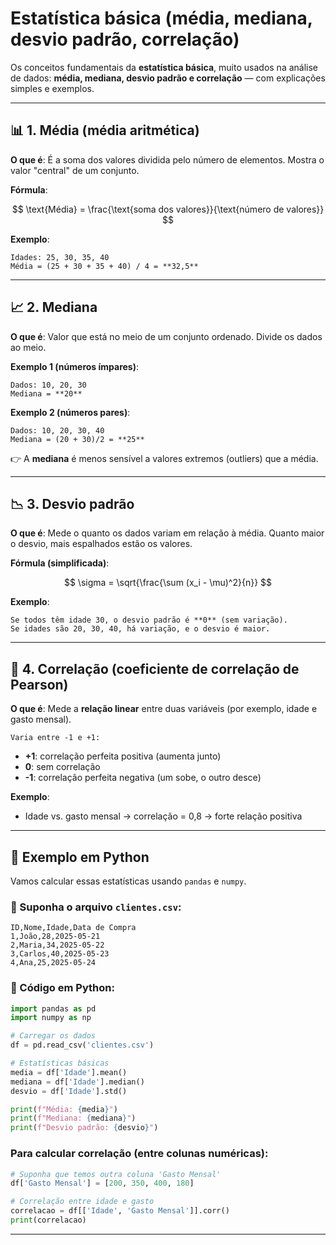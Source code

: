 # Estatística básica (média, mediana, desvio padrão, correlação)

Os conceitos fundamentais da **estatística básica**, muito usados na análise de dados: **média, mediana, desvio padrão e correlação** — com explicações simples e exemplos.

---

## 📊 1. **Média (média aritmética)**

**O que é**:
É a soma dos valores dividida pelo número de elementos. Mostra o valor "central" de um conjunto.

**Fórmula**:

$$
\text{Média} = \frac{\text{soma dos valores}}{\text{número de valores}}
$$

**Exemplo**:

    Idades: 25, 30, 35, 40
    Média = (25 + 30 + 35 + 40) / 4 = **32,5**

---

## 📈 2. **Mediana**

**O que é**:
Valor que está no meio de um conjunto ordenado. Divide os dados ao meio.

**Exemplo 1 (números ímpares)**:

    Dados: 10, 20, 30
    Mediana = **20**

**Exemplo 2 (números pares)**:

    Dados: 10, 20, 30, 40
    Mediana = (20 + 30)/2 = **25**

👉 A **mediana** é menos sensível a valores extremos (outliers) que a média.

---

## 📉 3. **Desvio padrão**

**O que é**:
Mede o quanto os dados variam em relação à média. Quanto maior o desvio, mais espalhados estão os valores.

**Fórmula (simplificada)**:

$$
\sigma = \sqrt{\frac{\sum (x_i - \mu)^2}{n}}
$$

**Exemplo**:
    
    Se todos têm idade 30, o desvio padrão é **0** (sem variação).
    Se idades são 20, 30, 40, há variação, e o desvio é maior.

---

## 🔗 4. **Correlação (coeficiente de correlação de Pearson)**

**O que é**:
Mede a **relação linear** entre duas variáveis (por exemplo, idade e gasto mensal).

    Varia entre -1 e +1:

* **+1**: correlação perfeita positiva (aumenta junto)
* **0**: sem correlação
* **-1**: correlação perfeita negativa (um sobe, o outro desce)

**Exemplo**:

* Idade vs. gasto mensal → correlação = 0,8 → forte relação positiva

---

## 🐍 Exemplo em Python

Vamos calcular essas estatísticas usando `pandas` e `numpy`.

### 📄 Suponha o arquivo `clientes.csv`:

```csv
ID,Nome,Idade,Data de Compra
1,João,28,2025-05-21
2,Maria,34,2025-05-22
3,Carlos,40,2025-05-23
4,Ana,25,2025-05-24
```

### 🧮 Código em Python:

```python
import pandas as pd
import numpy as np

# Carregar os dados
df = pd.read_csv('clientes.csv')

# Estatísticas básicas
media = df['Idade'].mean()
mediana = df['Idade'].median()
desvio = df['Idade'].std()

print(f"Média: {media}")
print(f"Mediana: {mediana}")
print(f"Desvio padrão: {desvio}")
```

### Para calcular correlação (entre colunas numéricas):

```python
# Suponha que temos outra coluna 'Gasto Mensal'
df['Gasto Mensal'] = [200, 350, 400, 180]

# Correlação entre idade e gasto
correlacao = df[['Idade', 'Gasto Mensal']].corr()
print(correlacao)
```

---

